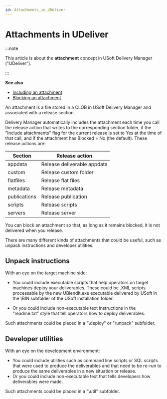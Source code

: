 ```yaml
---
id: Attachments_in_UDeliver
---
```


# Attachments in UDeliver


:::note

This article is about the **attachment** concept in USoft Delivery Manager ("UDeliver”).

:::

**See also**

- [Including an attachment](/docs/Continuous_delivery/Delivery_Manager_basic_procedures/Including_an_attachment.md)
- [Blocking an attachment](/docs/Continuous_delivery/Delivery_Manager_basic_procedures/Blocking_an_attachment.md)

An attachment is a file stored in a CLOB in USoft Delivery Manager and associated with a release section.  

Delivery Manager automatically includes the attachment each time you call the release action that writes to the corresponding section folder, if the "Include attachments" flag for the current release is set to Yes at the time of that call, and if the attachment has Blocked = No (the default). These release actions are:

|**Section**|**Release action**|
|--------|--------|
|appdata |Release deliverable appdata|
|custom  |Release custom folder|
|flatfiles|Release flat files|
|metadata|Release metadata|
|publications|Release publication|
|scripts |Release scripts|
|servers |Release server|



You can block an attachment so that, as long as it remains blocked, it is not delivered when you release.

There are many different kinds of attachments that could be useful, such as unpack instructions and developer utilities.

## Unpack instructions

With an eye on the target machine side:

- You could include executable scripts that help operators on target machines deploy your deliverables. These could be .XML scripts processable by the new UBlendIt.exe executable delivered by USoft in the \\BIN subfolder of the USoft installation folder.

- Or you could include non-executable text instructions in the "readme.txt" style that tell operators how to deploy deliverables.

Such attachments could be placed in a "\\deploy" or "\\unpack" subfolder.

## Developer utilities

With an eye on the development environment:

- You could include utilities such as command line scripts or SQL scripts that were used to produce the deliverables and that need to be re-run to produce the same deliverables in a new situation or release.
- Or you could include non-executable text that tells developers how deliverables were made.

Such attachments could be placed in a "\\util" subfolder.